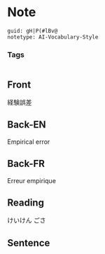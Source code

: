 # Note
```
guid: gH|P(#lBv@
notetype: AI-Vocabulary-Style
```

### Tags
```
```

## Front
経験誤差

## Back-EN
Empirical error

## Back-FR
Erreur empirique

## Reading
けいけん ごさ

## Sentence

